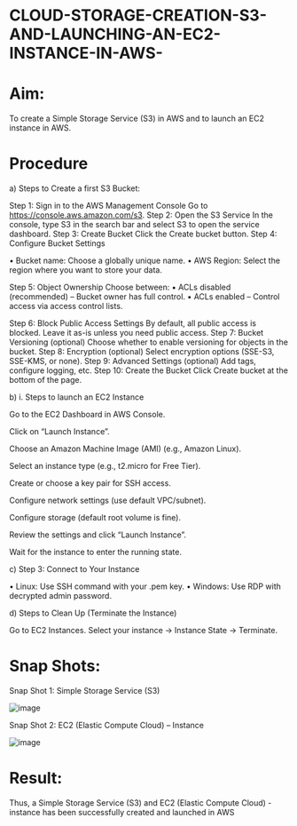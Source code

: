 # CLOUD-STORAGE-CREATION-S3-AND-LAUNCHING-AN-EC2-INSTANCE-IN-AWS-

# Aim:
To create a Simple Storage Service (S3) in AWS and to launch an EC2 instance in AWS.

# Procedure
a) Steps to Create a first S3 Bucket:

Step 1: Sign in to the AWS Management Console Go to https://console.aws.amazon.com/s3. Step 2: Open the S3 Service In the console, type S3 in the search bar and select S3 to open the service dashboard. Step 3: Create Bucket Click the Create bucket button. Step 4: Configure Bucket Settings

• Bucket name: Choose a globally unique name. • AWS Region: Select the region where you want to store your data.

Step 5: Object Ownership Choose between: ▪ ACLs disabled (recommended) – Bucket owner has full control. ▪ ACLs enabled – Control access via access control lists.

Step 6: Block Public Access Settings By default, all public access is blocked. Leave it as-is unless you need public access. Step 7: Bucket Versioning (optional) Choose whether to enable versioning for objects in the bucket. Step 8: Encryption (optional) Select encryption options (SSE-S3, SSE-KMS, or none). Step 9: Advanced Settings (optional) Add tags, configure logging, etc. Step 10: Create the Bucket Click Create bucket at the bottom of the page.

b) i. Steps to launch an EC2 Instance

Go to the EC2 Dashboard in AWS Console.

Click on “Launch Instance”.

Choose an Amazon Machine Image (AMI) (e.g., Amazon Linux).

Select an instance type (e.g., t2.micro for Free Tier).

Create or choose a key pair for SSH access.

Configure network settings (use default VPC/subnet).

Configure storage (default root volume is fine).

Review the settings and click “Launch Instance”.

Wait for the instance to enter the running state.

c) Step 3: Connect to Your Instance

• Linux: Use SSH command with your .pem key. • Windows: Use RDP with decrypted admin password.

d) Steps to Clean Up (Terminate the Instance)

Go to EC2 Instances.
Select your instance → Instance State → Terminate.

# Snap Shots:

Snap Shot 1: Simple Storage Service (S3)

![image](https://github.com/user-attachments/assets/285fd94e-4507-442e-b58b-318d1eadf387)

Snap Shot 2: EC2 (Elastic Compute Cloud) – Instance

![image](https://github.com/user-attachments/assets/eff0c7eb-d9a8-435b-bde0-80801010ed94)

# Result:
Thus, a Simple Storage Service (S3) and EC2 (Elastic Compute Cloud) - instance has been successfully created and launched in AWS
